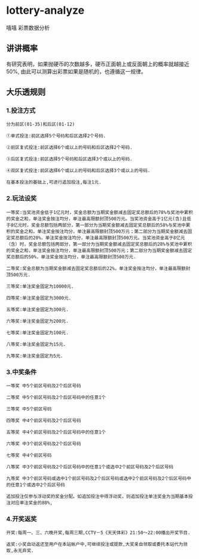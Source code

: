 # lottery-analyze
嘻嘻 彩票数据分析

## 讲讲概率
有研究表明，如果抛硬币的次数越多，硬币正面朝上或反面朝上的概率就越接近50%, 由此可以测算出彩票如果是随机的，也遵循这一规律。

## 大乐透规则
### 1.投注方式
```$xslt
分为前区(01-35)和后区(01-12)

①单式投注:前区选择5个号码和后区选择2个号码.

②前区复式投注:前区选择6个或以上的号码和后区选择2个号码.

③后区复式投注:前区选择5个号码和后区选择3个或以上的号码.

④双区复式投注:前区选择6个或以上的号码和后区选择3个或以上的号码.

在基本投注的基础上,可进行追加投注,每注1元.
```
### 2.玩法设奖
```$xslt
一等奖:当奖池资金低于1亿元时，奖金总额为当期奖金额减去固定奖总额后的78%与奖池中累积的奖金之和，单注奖金按注均分，单注最高限额封顶500万元。当奖池资金高于1亿元(含)且低于8亿元时，奖金总额包括两部分，第一部分为当期奖金额减去固定奖总额后的58%与奖池中累积的奖金之和，单注奖金按注均分，单注最高限额封顶500万元；第二部分为当期奖金额减去固定奖总额后的20%，单注奖金按注均分，单注最高限额封顶500万元。当奖池资金高于8亿元（含）时，奖金总额包括两部分，第一部分为当期奖金额减去固定奖总额后的28%与奖池中累积的奖金之和，单注奖金按注均分，单注最高限额封顶500万元；第二部分为当期奖金额减去固定奖总额后的50%，单注奖金按注均分，单注最高限额封顶500万元.

二等奖:奖金总额为当期奖金额减去固定奖总额后的22%，单注奖金按注均分，单注最高限额封顶500万元.

三等奖:单注奖金固定为10000元.

四等奖:单注奖金固定为3000元.

五等奖:单注奖金固定为300元.

六等奖:单注奖金固定为200元.

七等奖:单注奖金固定为100元.

八等奖:单注奖金固定为15元.

九等奖:单注奖金固定为5元.
```
### 3.中奖条件
```$xslt
一等奖 中5个前区号码及2个后区号码

二等奖 中5个前区号码及2个后区号码中的任意1个

三等奖 中5个前区号码

四等奖 中4个前区号码及2个后区号码

五等奖 中4个前区号码及2个后区号码中的任意1个

六等奖 中3个前区号码及2个后区号码

七等奖 中4个前区号码

八等奖 中3个前区号码及2个后区号码中的任意1个或选中2个前区号码及2个后区号码

九等奖 中3个前区号码或选中1个前区号码及2个后区号码或选中2个前区号码及2个后区号码中的任意1个或选中2个后区号码

追加投注仅参与浮动奖的奖金分配。如追加投注中得浮动奖，则追加投注单注奖金为当期基本投注对应单注奖金的80%,
```
### 4.开奖返奖
```$xslt
开奖:每周一、三、六晚开奖,每周三期,CCTV－5《天天体彩》21:50～22:00播出开奖节目.

返奖:小奖自动返还至用户在本站帐户中,可继续投注或提款,大奖亲自领取或委托本站代为领取,永无弃奖.
```